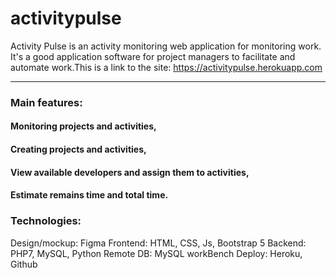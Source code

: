 # **activitypulse**
Activity Pulse is an activity monitoring web application for monitoring work. It's a good application software for project managers to facilitate and automate work.This is a link to the site: https://activitypulse.herokuapp.com
***

### Main features:
#### Monitoring projects and activities,
#### Creating projects and activities,
#### View available developers and assign them to activities,
#### Estimate remains time and total time.

### Technologies:
Design/mockup: Figma
Frontend: HTML, CSS, Js, Bootstrap 5
Backend: PHP7, MySQL, Python
Remote DB: MySQL workBench
Deploy: Heroku, Github
